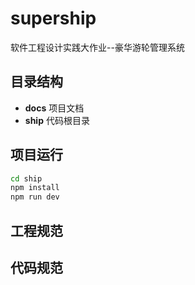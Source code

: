 # supership

软件工程设计实践大作业--豪华游轮管理系统

## 目录结构

- __docs__ 项目文档
- __ship__ 代码根目录

## 项目运行

```sh
cd ship
npm install
npm run dev
```

## 工程规范

## 代码规范
